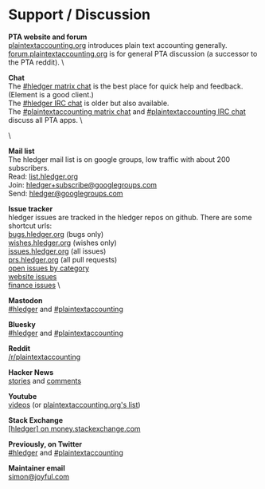 <a name="help"></a><a name="help-feedback"></a>

# Support / Discussion

**PTA website and forum**\
[plaintextaccounting.org](https://plaintextaccounting.org/) introduces plain text accounting generally. \
[forum.plaintextaccounting.org](https://forum.plaintextaccounting.org/) is for general PTA discussion (a successor to the PTA reddit). \

**Chat**\
The [#hledger matrix chat](https://matrix.hledger.org/) is the best place for quick help and feedback. (Element is a good client.) \
The [#hledger IRC chat](https://irc.hledger.org/) is older but also available. \
The [#plaintextaccounting matrix chat](https://matrix.to/#/#plaintextaccounting:matrix.org) and [#plaintextaccounting IRC chat](https://web.libera.chat/#plaintextaccounting) discuss all PTA apps. \
<!-- (To speak here, you might need to [register](https://libera.chat/guides/registration).) --> \

**Mail list**\
The hledger mail list is on google groups, low traffic with about 200 subscribers. \
Read: [list.hledger.org](https://list.hledger.org/) \
Join: [hledger+subscribe@googlegroups.com](mailto:hledger+subscribe@googlegroups.com) \
Send: [hledger@googlegroups.com](mailto:hledger@googlegroups.com)

**Issue tracker**\
hledger issues are tracked in the hledger repos on github. There are some shortcut urls:\
[bugs.hledger.org](https://bugs.hledger.org/) (bugs only) \
[wishes.hledger.org](https://wishes.hledger.org/) (wishes only) \
[issues.hledger.org](https://issues.hledger.org/) (all issues) \
[prs.hledger.org](https://prs.hledger.org/) (all pull requests) \
[open issues by category](ISSUES.html#open-issues) \
[website issues](https://github.com/simonmichael/hledger_site/issues?utf8=%E2%9C%93&q=) \
[finance issues](https://github.com/simonmichael/hledger_finance/issues?utf8=%E2%9C%93&q=) \

**Mastodon**\
[#hledger](https://fosstodon.org/tags/hledger) and [#plaintextaccounting](https://fosstodon.org/tags/plaintextaccounting)

**Bluesky**\
[#hledger](https://bsky.app/hashtag/hledger) and [#plaintextaccounting](https://bsky.app/hashtag/plaintextaccounting)

**Reddit**\
[/r/plaintextaccounting](https://www.reddit.com/r/plaintextaccounting/)

**Hacker News**\
[stories](https://hn.algolia.com/?query=hledger&sort=byDate&prefix&page=0&dateRange=all&type=story) and [comments](https://hn.algolia.com/?query=hledger&sort=byDate&prefix=false&page=0&dateRange=all&type=comment)

**Youtube**\
[videos](https://www.youtube.com/results?search_query=hledger&sp=CAI%253D) (or [plaintextaccounting.org's list](https://plaintextaccounting.org/#videos))

**Stack Exchange**\
[[hledger] on money.stackexchange.com](https://money.stackexchange.com/questions/tagged/hledger?tab=newest)

**Previously, on Twitter**\
[#hledger](https://twitter.com/search?q=%23hledger&src=typed_query&f=live) and [#plaintextaccounting](https://twitter.com/search?q=%23plaintextaccounting&src=typed_query&f=live)

**Maintainer email**\
[simon@joyful.com](mailto:simon@joyful.com)


